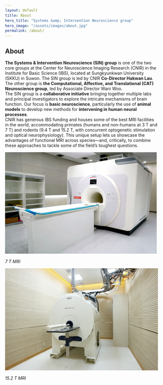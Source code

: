 ```yaml
---
layout: default
title: About
hero_title: "Systems &amp; Intervention Neuroscience group"
hero_image: "/assets/images/about.jpg"
permalink: /about/
---
```

<!-- About Section -->
<section class="about-section">
  <div class="container">
    <div class="custom-container">
      <h2 class="section-title"><span>About</span></h2>
      <p>
        <b>The Systems &amp; Intervention Neuroscience (SIN) group</b> is one of the two core groups at the Center for Neuroscience Imaging Research (CNIR) in the Institute for Basic Science (IBS), located at Sungkyunkwan University (SKKU) in Suwon. The SIN group is led by CNIR <b>Co-Director Hakwan Lau</b>. The other group is <b>the Computational, Affective, and Translational (CAT) Neuroscience group</b>, led by Associate Director Wani Woo.<br>
        The SIN group is a <b>collaborative initiative</b> bringing together multiple labs and principal investigators to explore the intricate mechanisms of brain function. Our focus is <b>basic neuroscience</b>, particularly the use of <b>animal models</b> to develop new methods for <b>intervening in human neural processes</b>.<br>
        CNIR has generous IBS funding and houses some of the best MRI facilities in the world, accommodating primates (humans and non-humans at 3 T and 7 T) and rodents (9.4 T and 15.2 T, with concurrent optogenetic stimulation and optical neurophysiology). This unique setup lets us showcase the advantages of functional MRI across species—and, critically, to combine these approaches to tackle some of the field’s toughest questions.
      </p>
    </div>
  </div>
</section>

<!-- Small MRI Photos -->
<div class="custom-container">
  <div class="row mt-4">
    <div class="col-md-6 col-lg-3 mb-4">
      <img src="/assets/images/7T.jpg" alt="7 T MRI" class="img-fluid shadow">
      <p class="text-center mt-2"><em>7 T MRI</em></p>
    </div>
    <div class="col-md-6 col-lg-3 mb-4">
      <img src="/assets/images/15.2T.jpg" alt="15.2 T MRI" class="img-fluid shadow">
      <p class="text-center mt-2"><em>15.2 T MRI</em></p>
    </div>
  </div>
</div>
